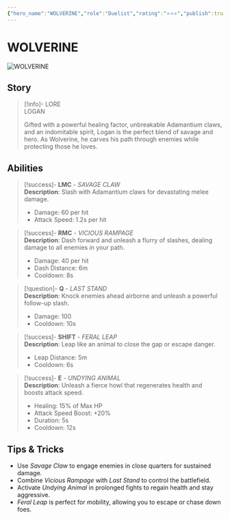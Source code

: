 ```yaml
---
{"hero_name":"WOLVERINE","role":"Duelist","rating":"⭐⭐⭐","publish":true,"poster":"https://marvelrivalscharacters.com/characters/wolverine.webp","intro":"Thanks to his regenerative healing factor and Adamantium claws, Logan, aka Wolverine, is nearly unstoppable on the battlefield.","PassFrontmatter":true}
---
```



# WOLVERINE

![WOLVERINE](https://r.res.easebar.com/pic/20241205/a439178b-176d-468f-822f-97203095d785.png)

## Story
> [!info]- LORE  
> LOGAN  
>
> Gifted with a powerful healing factor, unbreakable Adamantium claws, and an indomitable spirit, Logan is the perfect blend of savage and hero. As Wolverine, he carves his path through enemies while protecting those he loves.

## Abilities

> [!success]- **LMC** - *SAVAGE CLAW*  
> **Description**: Slash with Adamantium claws for devastating melee damage.  
> - Damage: 60 per hit  
> - Attack Speed: 1.2s per hit

> [!success]- **RMC** - *VICIOUS RAMPAGE*  
> **Description**: Dash forward and unleash a flurry of slashes, dealing damage to all enemies in your path.  
> - Damage: 40 per hit  
> - Dash Distance: 6m  
> - Cooldown: 8s

> [!question]- **Q** - *LAST STAND*  
> **Description**: Knock enemies ahead airborne and unleash a powerful follow-up slash.  
> - Damage: 100  
> - Cooldown: 10s

> [!success]- **SHIFT** - *FERAL LEAP*  
> **Description**: Leap like an animal to close the gap or escape danger.  
> - Leap Distance: 5m  
> - Cooldown: 6s

> [!success]- **E** - *UNDYING ANIMAL*  
> **Description**: Unleash a fierce howl that regenerates health and boosts attack speed.  
> - Healing: 15% of Max HP  
> - Attack Speed Boost: +20%  
> - Duration: 5s  
> - Cooldown: 12s

## Tips & Tricks
- Use *Savage Claw* to engage enemies in close quarters for sustained damage.  
- Combine *Vicious Rampage* with *Last Stand* to control the battlefield.  
- Activate *Undying Animal* in prolonged fights to regain health and stay aggressive.  
- *Feral Leap* is perfect for mobility, allowing you to escape or chase down foes.
